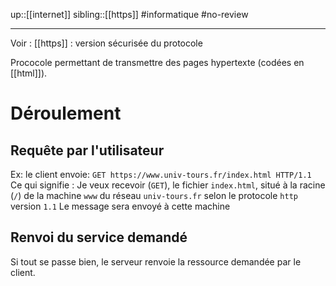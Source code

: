 up::[[internet]]
sibling::[[https]]
#informatique #no-review 

----
Voir : [[https]] : version sécurisée du protocole

Prococole permettant de transmettre des pages hypertexte (codées en [[html]]).

# Déroulement

## Requête par l'utilisateur
Ex: le client envoie: `GET https://www.univ-tours.fr/index.html HTTP/1.1`
Ce qui signifie : Je veux recevoir (`GET`), le fichier `index.html`, situé à la racine (`/`) de la machine `www` du réseau `univ-tours.fr` selon le protocole `http` version `1.1`
Le message sera envoyé à cette machine

## Renvoi du service demandé
Si tout se passe bien, le serveur renvoie la ressource demandée par le client.
